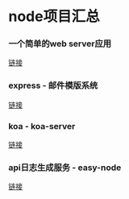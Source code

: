 # node项目汇总  

### 一个简单的web server应用
[链接](./min_node/)

### express - 邮件模版系统
[链接](./express-mail/)

### koa - koa-server
[链接](./koa-server/)

### api日志生成服务 - easy-node
[链接](./pass-api-save-file/)
